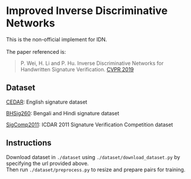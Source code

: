 # Improved Inverse Discriminative Networks

This is the non-official implement for IDN.<br><br>
The paper referenced is:

> P. Wei, H. Li and P. Hu. Inverse Discriminative Networks for Handwritten Signature Verification. [CVPR 2019](https://openaccess.thecvf.com/content_CVPR_2019/papers/Wei_Inverse_Discriminative_Networks_for_Handwritten_Signature_Verification_CVPR_2019_paper.pdf)



## Dataset

[CEDAR](http://www.cedar.buffalo.edu/NIJ/data/signatures.rar): English signature dataset

[BHSig260](https://drive.google.com/file/d/0B29vNACcjvzVc1RfVkg5dUh2b1E): Bengali and Hindi signature dataset

[SigComp2011](http://www.iapr-tc11.org/mediawiki/index.php/ICDAR_2011_Signature_Verification_Competition_(SigComp2011)): ICDAR 2011 Signature Verification Competition dataset

## Instructions

Download dataset in `./dataset` using `./dataset/download_dataset.py` by specifying the url provided above.<br>
Then run `./dataset/preprocess.py` to resize and prepare pairs for training.

